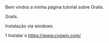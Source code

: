 Bem vindos a minha página tutorial sobre Grails.

Grails.

Instalação via windows

1 Instalar o https://www.cygwin.com/



